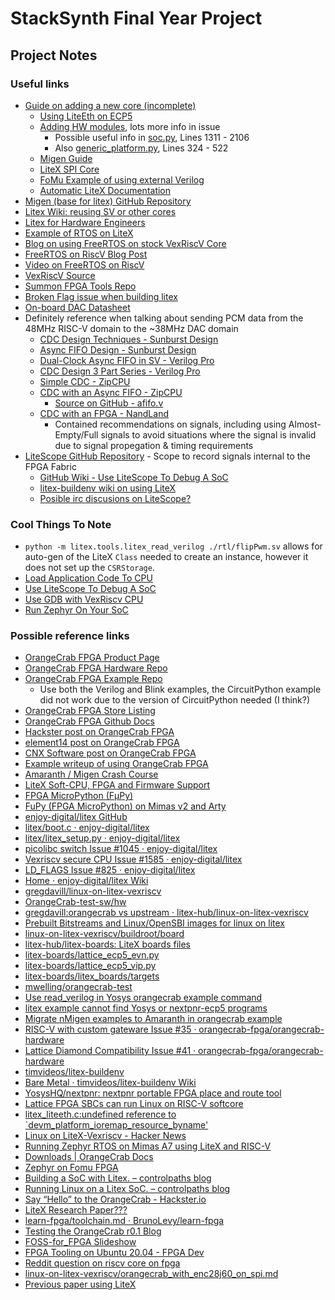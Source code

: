 # StackSynth Final Year Project

## Project Notes

### Useful links

- [Guide on adding a new core (incomplete)](https://github.com/enjoy-digital/litex/wiki/Add-A-New-Core)
  - [Using LiteEth on ECP5](https://github.com/enjoy-digital/liteeth/issues/66)
  - [Adding HW modules](https://github.com/enjoy-digital/litex/issues/746), lots more info in issue
    - Possible useful info in [soc.py](litex/litex/soc/integration/soc.py), Lines 1311 - 2106
    - Also [generic_platform.py](litex/litex/build/generic_platform.py), Lines 324 - 522
  - [Migen Guide](https://m-labs.hk/migen/manual/fhdl.html)
  - [LiteX SPI Core](https://github.com/litex-hub/litespi)
  - [FoMu Example of using external Verilog](https://github.com/im-tomu/foboot/blob/c7ee25b3d10dba0c1df67e793c4e2585577e7a39/hw/foboot-bitstream.py#L507-L537)
  - [Automatic LiteX Documentation](https://github.com/enjoy-digital/litex/wiki/SoC-Documentation)
- [Migen (base for litex) GitHub Repository](https://github.com/m-labs/migen)
- [Litex Wiki: reusing SV or other cores](https://github.com/enjoy-digital/litex/wiki/Reuse-a-(System)Verilog,-VHDL,-(n)Migen,-Spinal-HDL,-Chisel-core)
- [Litex for Hardware Engineers](https://github.com/enjoy-digital/litex/wiki/LiteX-for-Hardware-Engineers)
- [Example of RTOS on LiteX](https://numato.com/kb/running-zephyr-rtos-on-mimas-a7-using-litex-and-risc-v/)
- [Blog on using FreeRTOS on stock VexRiscV Core](https://hackmd.io/@4a740UnwQE6K9pc5tNlJpg/H1olFPOCD)
- [FreeRTOS on RiscV Blog Post](https://hackmd.io/@oscarshiang/freertos_on_riscv)
- [Video on FreeRTOS on RiscV](https://www.youtube.com/watch?v=tM0hiBVP728)
- [VexRiscV Source](https://github.com/SpinalHDL/VexRiscv)
- [Summon FPGA Tools Repo](https://github.com/open-tool-forge/summon-fpga-tools)
- [Broken Flag issue when building litex](https://github.com/enjoy-digital/litex/issues/825)
- [On-board DAC Datasheet](https://www.ti.com/product/PCM1780)
- Definitely reference when talking about sending PCM data from the 48MHz RISC-V domain to the ~38MHz DAC domain
  - [CDC Design Techniques - Sunburst Design](http://www.sunburst-design.com/papers/CummingsSNUG2008Boston_CDC.pdf)
  - [Async FIFO Design - Sunburst Design](http://www.sunburst-design.com/papers/CummingsSNUG2002SJ_FIFO1.pdf)
  - [Dual-Clock Async FIFO in SV - Verilog Pro](https://www.verilogpro.com/asynchronous-fifo-design/)
  - [CDC Design 3 Part Series - Verilog Pro](https://www.verilogpro.com/clock-domain-crossing-part-1/)
  - [Simple CDC - ZipCPU](https://zipcpu.com/blog/2017/10/20/cdc.html)
  - [CDC with an Async FIFO - ZipCPU](https://zipcpu.com/blog/2018/07/06/afifo.html)
    - [Source on GitHub - afifo.v](https://github.com/ZipCPU/website/blob/master/examples/afifo.v)
  - [CDC with an FPGA - NandLand](https://nandland.com/lesson-14-crossing-clock-domains/)
    - Contained recommendations on signals, including using Almost-Empty/Full signals to avoid situations where the signal is invalid due to signal propegation & timing requirements
- [LiteScope GitHub Repository](https://github.com/enjoy-digital/litescope) - Scope to record signals internal to the FPGA Fabric
  - [GitHub Wiki - Use LiteScope To Debug A SoC](https://github.com/enjoy-digital/litex/wiki/Use-LiteScope-To-Debug-A-SoC)
  - [litex-buildenv wiki on using LiteX](https://github.com/timvideos/litex-buildenv/wiki/Notes-and-Tips#litescope)
  - [Posible irc discusions on LiteScope?](https://freenode.irclog.whitequark.org/litex/search?q=litescope)

### Cool Things To Note

- `python -m litex.tools.litex_read_verilog ./rtl/flipPwm.sv` allows for auto-gen of the LiteX `Class` needed to create an instance, however it does not set up the `CSRStorage`.
- [Load Application Code To CPU](https://github.com/enjoy-digital/litex/wiki/Load-Application-Code-To-CPU)
- [Use LiteScope To Debug A SoC](https://github.com/enjoy-digital/litex/wiki/Use-LiteScope-To-Debug-A-SoC)
- [Use GDB with VexRiscv CPU](https://github.com/enjoy-digital/litex/wiki/Use-GDB-with-VexRiscv-CPU)
- [Run Zephyr On Your SoC](https://github.com/enjoy-digital/litex/wiki/Run-Zephyr-On-Your-SoC)

### Possible reference links

- [OrangeCrab FPGA Product Page](https://www.latticesemi.com/products/developmentboardsandkits/orangecrab)
- [OrangeCrab FPGA Hardware Repo](https://github.com/orangecrab-fpga/orangecrab-hardware)
- [OrangeCrab FPGA Example Repo](https://github.com/orangecrab-fpga/orangecrab-examples)
  - Use both the Verilog and Blink examples, the CircuitPython example did not work due to the version of CircuitPython needed (I think?)
- [OrangeCrab FPGA Store Listing](https://1bitsquared.com/products/orangecrab)
- [OrangeCrab FPGA Github Docs](https://orangecrab-fpga.github.io/orangecrab-hardware/r0.2/)
- [Hackster post on OrangeCrab FPGA](https://www.hackster.io/news/orangecrab-a-formidable-feature-packed-fpga-feather-04fd6c99eb0f)
- [element14 post on OrangeCrab FPGA](https://community.element14.com/products/roadtest/rv/roadtest_reviews/1481/summer_of_fpgas_oran_1)
- [CNX Software post on OrangeCrab FPGA](https://www.cnx-software.com/2019/08/28/orangecrab-is-an-open-source-hardware-feather-compatible-lattice-ecp5-fpga-board/)
- [Example writeup of using OrangeCrab FPGA](https://codeconstruct.com.au/docs/microwatt-orangecrab/)
- [Amaranth / Migen Crash Course](https://cfu-playground.readthedocs.io/en/latest/crash-course/gateware.html)
- [LiteX Soft-CPU, FPGA and Firmware Support](https://docs.google.com/spreadsheets/d/e/2PACX-1vRavhDreE8bIVYJGl6nKMut_hneywklO9EHSfusXk4Txy3U_l_Ld7ssVO9roR0bTElYEny-DuNLtxAw/pubhtml?gid=0&single=true)
- [FPGA MicroPython (FμPy)](https://fupy.github.io/)
- [FuPy (FPGA MicroPython) on Mimas v2 and Arty](https://ewen.mcneill.gen.nz/blog/entry/2018-01-17-fupy-fpga-micropython-on-mimas-v2-and-arty-a7/)
- [enjoy-digital/litex GitHub](https://github.com/enjoy-digital/litex)
- [litex/boot.c · enjoy-digital/litex](https://github.com/enjoy-digital/litex/blob/master/litex/soc/software/bios/boot.c#L386)
- [litex/litex_setup.py · enjoy-digital/litex](https://github.com/enjoy-digital/litex/blob/master/litex_setup.py)
- [picolibc switch Issue #1045 · enjoy-digital/litex](https://github.com/enjoy-digital/litex/issues/1045)
- [Vexriscv secure CPU Issue #1585 · enjoy-digital/litex](https://github.com/enjoy-digital/litex/issues/1585)
- [LD_FLAGS Issue #825 · enjoy-digital/litex](https://github.com/enjoy-digital/litex/issues/825)
- [Home · enjoy-digital/litex Wiki](https://github.com/enjoy-digital/litex/wiki)
- [gregdavill/linux-on-litex-vexriscv](https://github.com/gregdavill/linux-on-litex-vexriscv/tree/orangecrab)
- [OrangeCrab-test-sw/hw](https://github.com/gregdavill/OrangeCrab-test-sw/tree/main/hw)
- [gregdavill:orangecrab vs upstream · litex-hub/linux-on-litex-vexriscv](https://github.com/litex-hub/linux-on-litex-vexriscv/compare/master...gregdavill:linux-on-litex-vexriscv:orangecrab)
- [Prebuilt Bitstreams and Linux/OpenSBI images for linux on litex](https://github.com/litex-hub/linux-on-litex-vexriscv/issues/164)
- [linux-on-litex-vexriscv/buildroot/board](https://github.com/litex-hub/linux-on-litex-vexriscv/tree/master/buildroot/board)
- [litex-hub/litex-boards: LiteX boards files](https://github.com/litex-hub/litex-boards)
- [litex-boards/lattice_ecp5_evn.py](https://github.com/litex-hub/litex-boards/blob/master/litex_boards/targets/lattice_ecp5_evn.py)
- [litex-boards/lattice_ecp5_vip.py](https://github.com/litex-hub/litex-boards/blob/master/litex_boards/targets/lattice_ecp5_vip.py)
- [litex-boards/litex_boards/targets](https://github.com/litex-hub/litex-boards/tree/master/litex_boards/targets)
- [mwelling/orangecrab-test](https://github.com/mwelling/orangecrab-test)
- [Use read_verilog in Yosys orangecrab example command](https://github.com/orangecrab-fpga/orangecrab-examples/commit/32a8c075bbcdb2d8bb7da99e4cde6d9997d88463)
- [litex example cannot find Yosys or nextpnr-ecp5 programs](https://github.com/orangecrab-fpga/orangecrab-examples/issues/10)
- [Migrate nMigen examples to Amaranth in orangecrab example](https://github.com/orangecrab-fpga/orangecrab-examples/pull/30)
- [RISC-V with custom gateware Issue #35 · orangecrab-fpga/orangecrab-hardware](https://github.com/orangecrab-fpga/orangecrab-hardware/issues/35)
- [Lattice Diamond Compatibility Issue #41 · orangecrab-fpga/orangecrab-hardware](https://github.com/orangecrab-fpga/orangecrab-hardware/issues/41)
- [timvideos/litex-buildenv](https://github.com/timvideos/litex-buildenv)
- [Bare Metal · timvideos/litex-buildenv Wiki](https://github.com/timvideos/litex-buildenv/wiki/Bare-Metal)
- [YosysHQ/nextpnr: nextpnr portable FPGA place and route tool](https://github.com/YosysHQ/nextpnr)
- [Lattice FPGA SBCs can run Linux on RISC-V softcore](https://linuxgizmos.com/lattice-fpga-sbcs-can-run-linux-on-risc-v-softcore/)
- [litex_liteeth.c:undefined reference to `devm_platform_ioremap_resource_byname'](https://lore.kernel.org/lkml/202202070822.w4rpU462-lkp@intel.com/T/)
- [Linux on LiteX-Vexriscv - Hacker News](https://news.ycombinator.com/item?id=25726356)
- [Running Zephyr RTOS on Mimas A7 using LiteX and RISC-V](https://numato.com/kb/running-zephyr-rtos-on-mimas-a7-using-litex-and-risc-v/)
- [Downloads | OrangeCrab Docs](https://orangecrab-fpga.github.io/orangecrab-hardware/r0.2/docs/downloads/)
- [Zephyr on Fomu FPGA](https://workshop.fomu.im/en/latest/renode-zephyr.html)
- [Building a SoC with Litex. – controlpaths blog](https://www.controlpaths.com/2022/01/17/building-a-soc-with-litex/)
- [Running Linux on a Litex SoC. – controlpaths blog](https://www.controlpaths.com/2022/03/28/running-linux-on-a-litex-soc/)
- [Say “Hello” to the OrangeCrab - Hackster.io](https://www.hackster.io/news/say-hello-to-the-orangecrab-16835001f36a)
- [LiteX Research Paper???](https://www.researchgate.net/publication/341202045_LiteX_an_open-source_SoC_builder_and_library_based_on_Migen_Python_DSL)
- [learn-fpga/toolchain.md · BrunoLevy/learn-fpga](https://github.com/BrunoLevy/learn-fpga/blob/master/FemtoRV/TUTORIALS/toolchain.md)
- [Testing the OrangeCrab r0.1 Blog](https://whatnicklife.blogspot.com/2020/01/testing-orangecrab-r01.html)
- [FOSS-for_FPGA Slideshow](https://indico.ictp.it/event/9443/session/258/contribution/587/material/slides/0.pdf)
- [FPGA Tooling on Ubuntu 20.04 - FPGA Dev](https://projectf.io/posts/fpga-dev-ubuntu-20.04/)
- [Reddit question on riscv core on fpga](https://www.reddit.com/r/RISCV/comments/t1raxb/is_it_possible_to_build_a_riscv_core_on_fpga/)
- [linux-on-litex-vexriscv/orangecrab_with_enc28j60_on_spi.md](https://github.com/niw/linux-on-litex-vexriscv/blob/add_enc28j60_to_orange_crab/orangecrab_with_enc28j60_on_spi.md)
- [Previous paper using LiteX](https://www.martin-schreiber.info/data/student_projects/BA_2021_martin_troiber.pdf)
